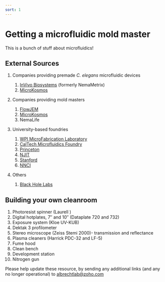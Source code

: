 ```yaml
---
sort: 1
---
```


# Getting a microfluidic mold master

This is a bunch of stuff about microfluidics!

## External Sources

1. Companies providing premade _C. elegans_ microfluidic devices
   1. [InVivo Biosystems](https://invivobiosystems.com) (formerly NemaMetrix)
   2. [MicroKosmos](https://www.ukosmos.com/)

2. Companies providing mold masters
   1. [FlowJEM](https://www.flowjem.com)
   2. [MicroKosmos](https://www.ukosmos.com/)
   3. NemaLife

3. University-based foundries
   1. [WPI MicroFabrication Laboratory](https://wp.wpi.edu/qntl/resources/wpi-microfabrication-lab/)
   2. [CalTech Microfluidics Foundry](https://kni.caltech.edu)
   3. [Princeton](https://prism-cleanroom.princeton.edu/) 
   4. [NJIT](https://centers.njit.edu/mfc/) 
   5. [Stanford](https://snfexfab.stanford.edu/)
   6. [NNCI](https://www.nnci.net)

4. Others
   1. [Black Hole Labs](http://www.blackholelab-soft-lithography.com/)



## Building your own cleanroom
   1. Photoresist spinner (Laurell )
   1. Digital hotplates, 7″ and 10″ (Dataplate 720 and 732)
   1. Exposure system (Kloe UV-KUB)
   1. Dektak 3 profilometer
   1. Stereo microscope (Zeiss Stemi 2000)- transmission and reflectance
   1. Plasma cleaners (Harrick PDC-32 and LF-5)
   1. Fume hood
   1. Clean bench
   1. Development station
   1. Nitrogen gun

Please help update these resource, by sending any additional links (and any no longer operational) to [albrechtlab@zoho.com](mailto:albrechtlab@zoho.com?subject=Microfluidic%20page%20comment)
